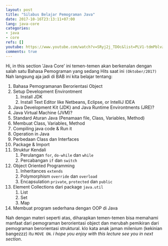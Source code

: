 ```yaml
---
layout: post
title: "Silabus Belajar Pemograman Java"
date: 2017-10-16T23:13:11+07:00
lang: java-core
categories:
- java
- core
refs: []
youtube: https://www.youtube.com/watch?v=SRyj2j_TDOc&list=PLV1-tdmPblvz0NCFYgVQaQEOTWJCjjucO&index=2
comments: true
---
```


Hi, in this section 'Java Core' ini temen-temen akan berkenalan dengan salah satu Bahasa Pemograman yang sedang Hits saat ini `(Oktober/2017)` Nah langsung aja jadi di BAB ini kita belajar tentang:

1. Bahasa Pemogramanan Berorientasi Object
2. Setup Development Environtment
    1. Install JDK
    2. Install Text Editor like Netbeans, Eclipse, or IntelliJ IDEA
3. Java Development Kit (JDK) and Java Runtime Environtments (JRE)?
4. Java Virtual Machine (JVM)?
5. Standard Aturan Java (Penamaan file, Class, Variables, Method)
6. Membuat Class, Variables, Method
7. Compiling java code & Run it
8. Operation in Java
9. Perbedaan Class dan Interfaces
10. Package & Import
11. Struktur Kendali
    1. Perulangan `for`, `do-while` dan `while`
    2. Percabangan `if` dan `switch`
12. Object Oriented Programming
    1. Inheritances `extends`
    2. Polymorphism `override` dan `overload`
    3. Encapsulation `private`, `protected` dan `public`
13. Element Collections dari package `java.util`
    1. List
    2. Set
    3. Map
14. Membuat program sederhana dengan OOP di Java

Nah dengan materi seperti atas, diharapkan temen-temen bisa memahami manfaat dari pemograman berorientasi object dan merubah pemikiran dari pemograman berorientasi struktural. klo kata anak jaman milenium (kekinian bangezzz) itu `MOVE ON`. _i hope you enjoy with this lecture see you in next section_.